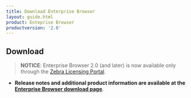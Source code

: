 ```yaml
---
title: Download Enterprise Browser
layout: guide.html
product: Enteprise Browser
productversion: '2.0'
---
```


## Download

> **NOTICE**: Enterprise Browser 2.0 (and later) is now available only through the [Zebra Licensing Portal](https://www.zebra.com/us/en/support-downloads/software-licensing.html).

* **Release notes and additional product information are available at the [Enterprise Browser download page](https://www.zebra.com/us/en/support-downloads/software/developer-tools/enterprise-browser.html)**. 
